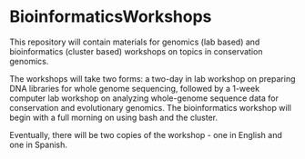 # BioinformaticsWorkshops
This repository will contain materials for genomics (lab based) and bioinformatics (cluster based) workshops on topics in conservation genomics.

The workshops will take two forms: a two-day in lab workshop on preparing DNA libraries for whole genome sequencing, followed by a 1-week computer lab workshop on analyzing whole-genome sequence data for conservation and evolutionary genomics. The bioinformatics workshop will begin with a full morning on using bash and the cluster.

Eventually, there will be two copies of the workshop - one in English and one in Spanish.
